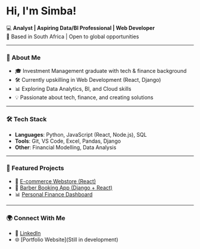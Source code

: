 # Hi, I'm Simba! 

💻 **Analyst | Aspiring Data/BI Professional | Web Developer**  
📍 Based in South Africa | Open to global opportunities  

---

### 🚀 About Me
- 🎓 Investment Management graduate with tech & finance background  
- 🛠️ Currently upskilling in Web Development (React, Django)  
- 📊 Exploring Data Analytics, BI, and Cloud skills  
- 💡 Passionate about tech, finance, and creating solutions 

---

### 🛠️ Tech Stack
- **Languages**: Python, JavaScript (React, Node.js), SQL  
- **Tools**: Git, VS Code, Excel, Pandas, Django  
- **Other**: Financial Modelling, Data Analysis  

---

### 📌 Featured Projects
- 🛒 [E-commerce Webstore (React)](your-link-here)  
- 💈 [Barber Booking App (Django + React)](https://github.com/S-phiri/barber-site)  
- 📊 [Personal Finance Dashboard](https://github.com/S-phiri/quantify)  

---

### 🌍 Connect With Me
- 🔗 [LinkedIn](https://www.linkedin.com/in/simba-phiri-08a374195/)  
- 🌐 [Portfolio Website](Still in development)  
